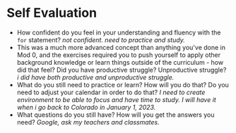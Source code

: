 # Self Evaluation

- How confident do you feel in your understanding and fluency with the `for` statement? *not confident. need to practice and study.*
- This was a much more advanced concept than anything you've done in Mod 0, and the exercises required you to push yourself to apply other background knowledge or learn things outside of the curriculum - how did that feel? Did you have productive struggle? Unproductive struggle? *i did have both productive and unproductive struggle.*
- What do you still need to practice or learn? How will you do that? Do you need to adjust your calendar in order to do that?  *I need to create environment to be able to focus and have time to study. I will have it when i go back to Colorado in January 1, 2023.*
- What questions do you still have? How will you get the answers you need? *Google, ask my teachers and classmates.*